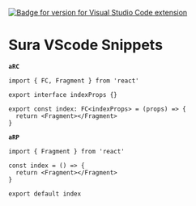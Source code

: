 [![Badge for version for Visual Studio Code extension](https://vsmarketplacebadge.apphb.com/version/asurraa.sura-code-snippets.svg)](https://marketplace.visualstudio.com/items?itemName=asurraa.sura-code-snippets)

# Sura VScode Snippets

**`aRC`**

```tsx
import { FC, Fragment } from 'react'

export interface indexProps {}

export const index: FC<indexProps> = (props) => {
  return <Fragment></Fragment>
}
```

**`aRP`**

```tsx
import { Fragment } from 'react'

const index = () => {
  return <Fragment></Fragment>
}

export default index
```
